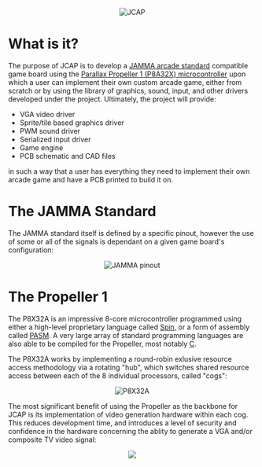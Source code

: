 <p align="center"><img src="http://i.imgur.com/zlPQGJ4.jpg" alt="JCAP" align="center"></p>

<h1>What is it?</h1>
<p>The purpose of JCAP is to develop a <a href="https://www.jammaboards.com/jcenter_jammaFAQ.html">JAMMA arcade standard</a> compatible game board using the <a href="https://www.parallax.com/product/p8x32a-q44">Parallax Propeller 1 (P8A32X) microcontroller</a> upon which a user can implement their own custom arcade game, either from scratch or by using the library of graphics, sound, input, and other drivers developed under the project. Ultimately, the project will provide:</p>

* VGA video driver
* Sprite/tile based graphics driver
* PWM sound driver
* Serialized input driver
* Game engine
* PCB schematic and CAD files

in such a way that a user has everything they need to implement their own arcade game and have a PCB printed to build it on.

<h1>The JAMMA Standard</h1>

<p>The JAMMA standard itself is defined by a specific pinout, however the use of some or all of the signals is dependant on a given game board's configuration:</p>

<p align="center"><img src="http://www.coinplaysa.com/images/Gamma.jpg" alt="JAMMA pinout" align="center"></p>

<h1>The Propeller 1</h1>

<p>The P8X32A is an impressive 8-core microcontroller programmed using either a high-level proprietary language called <a href="http://learn.parallax.com/projects/propeller-spin-language">Spin<a>, or a form of assembly called <a href="https://lamestation.atlassian.net/wiki/display/PASM/Propeller+Assembly+Manual+Home">PASM</a>. A very large array of standard programming languages are also able to be compiled for the Propeller, most notably <a href="http://learn.parallax.com/tutorials/propeller-c">C</a>. 

The P8X32A works by implementing a round-robin exlusive resource access methodology via a rotating "hub", which switches shared resource access between each of the 8 individual processors, called "cogs":

<p align="center"><img src="http://demin.ws/blog/english/2012/11/22/personal-mini-computer-on-parallax-propeller/propeller-block-large.jpg" alt="P8X32A" align="center"></p>

The most significant benefit of using the Propeller as the backbone for JCAP is its implementation of video generation hardware within each cog. This reduces development time, and introduces a level of security and confidence in the hardware concerning the ablity to generate a VGA and/or composite TV video signal:

<p align="center"><img src="https://i.stack.imgur.com/MErlN.jpg" align="center"></p>
</p>
